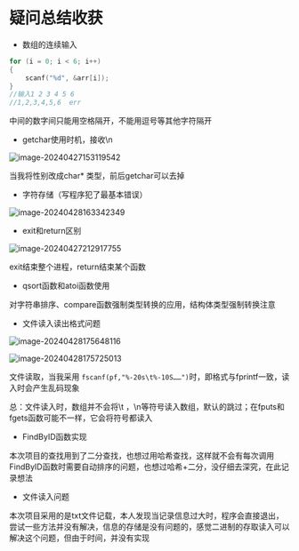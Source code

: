 # 疑问总结收获

- 数组的连续输入

```c
for (i = 0; i < 6; i++)
{
	scanf("%d", &arr[i]);
}
//输入1 2 3 4 5 6
//1,2,3,4,5,6  err
```

中间的数字间只能用空格隔开，不能用逗号等其他字符隔开



- getchar使用时机，接收\n

![image-20240427153119542](C:\Users\hxd15\Desktop\Repository\GithubRepository\assets\image-20240427153119542.png)

当我将性别改成char* 类型，前后getchar可以去掉



- 字符存储（写程序犯了最基本错误）

![image-20240428163342349](C:\Users\hxd15\Desktop\Repository\GithubRepository\assets\image-20240428163342349.png)



- exit和return区别

![image-20240427212917755](C:\Users\hxd15\Desktop\Repository\GithubRepository\assets\image-20240427212917755.png)

exit结束整个进程，return结束某个函数



- qsort函数和atoi函数使用

对字符串排序、compare函数强制类型转换的应用，结构体类型强制转换注意



- 文件读入读出格式问题

![image-20240428175648116](C:\Users\hxd15\Desktop\Repository\GithubRepository\assets\image-20240428175648116.png)



![image-20240428175725013](C:\Users\hxd15\Desktop\Repository\GithubRepository\assets\image-20240428175725013.png)

文件读取，当我采用 `fscanf(pf,"%-20s\t%-10S……")`时，即格式与fprintf一致，读入时会产生乱码现象

总：文件读入时，数组并不会将\t ，\n等符号读入数组，默认的跳过；在fputs和fgets函数可能不一样，它会将符号都读入



- FindByID函数实现

本次项目的查找用到了二分查找，也想过用哈希查找，这样就不会有每次调用FindByID函数时需要自动排序的问题，也想过哈希+二分，没仔细去深究，在此记录想法



- 文件读入问题

本次项目采用的是txt文件记载，本人发现当记录信息过大时，程序会直接退出，尝试一些方法并没有解决，信息的存储是没有问题的，感觉二进制的存取读入可以解决这个问题，但由于时间，并没有实现

